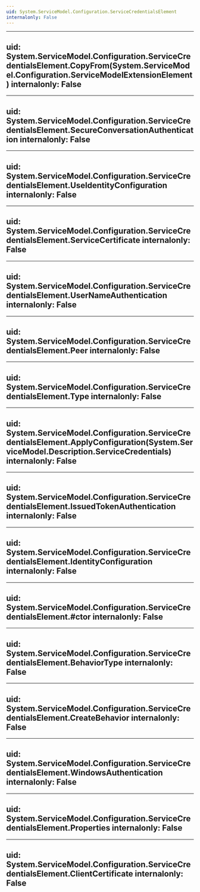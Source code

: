 ```yaml
---
uid: System.ServiceModel.Configuration.ServiceCredentialsElement
internalonly: False
---
```


---
uid: System.ServiceModel.Configuration.ServiceCredentialsElement.CopyFrom(System.ServiceModel.Configuration.ServiceModelExtensionElement)
internalonly: False
---

---
uid: System.ServiceModel.Configuration.ServiceCredentialsElement.SecureConversationAuthentication
internalonly: False
---

---
uid: System.ServiceModel.Configuration.ServiceCredentialsElement.UseIdentityConfiguration
internalonly: False
---

---
uid: System.ServiceModel.Configuration.ServiceCredentialsElement.ServiceCertificate
internalonly: False
---

---
uid: System.ServiceModel.Configuration.ServiceCredentialsElement.UserNameAuthentication
internalonly: False
---

---
uid: System.ServiceModel.Configuration.ServiceCredentialsElement.Peer
internalonly: False
---

---
uid: System.ServiceModel.Configuration.ServiceCredentialsElement.Type
internalonly: False
---

---
uid: System.ServiceModel.Configuration.ServiceCredentialsElement.ApplyConfiguration(System.ServiceModel.Description.ServiceCredentials)
internalonly: False
---

---
uid: System.ServiceModel.Configuration.ServiceCredentialsElement.IssuedTokenAuthentication
internalonly: False
---

---
uid: System.ServiceModel.Configuration.ServiceCredentialsElement.IdentityConfiguration
internalonly: False
---

---
uid: System.ServiceModel.Configuration.ServiceCredentialsElement.#ctor
internalonly: False
---

---
uid: System.ServiceModel.Configuration.ServiceCredentialsElement.BehaviorType
internalonly: False
---

---
uid: System.ServiceModel.Configuration.ServiceCredentialsElement.CreateBehavior
internalonly: False
---

---
uid: System.ServiceModel.Configuration.ServiceCredentialsElement.WindowsAuthentication
internalonly: False
---

---
uid: System.ServiceModel.Configuration.ServiceCredentialsElement.Properties
internalonly: False
---

---
uid: System.ServiceModel.Configuration.ServiceCredentialsElement.ClientCertificate
internalonly: False
---
